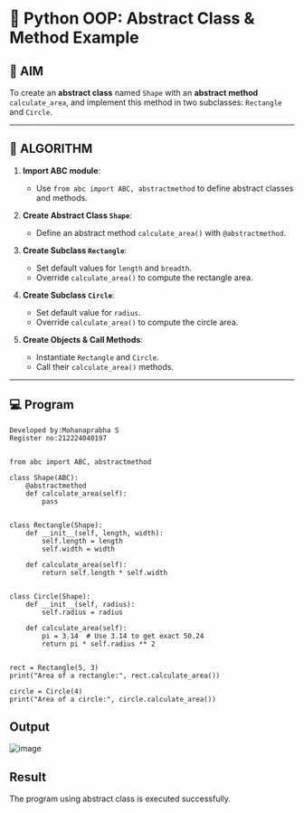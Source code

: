 # 🐍 Python OOP: Abstract Class & Method Example

## 🎯 AIM

To create an **abstract class** named `Shape` with an **abstract method** `calculate_area`, and implement this method in two subclasses: `Rectangle` and `Circle`.

---

## 🧠 ALGORITHM

1. **Import ABC module**:
   - Use `from abc import ABC, abstractmethod` to define abstract classes and methods.

2. **Create Abstract Class `Shape`**:
   - Define an abstract method `calculate_area()` with `@abstractmethod`.

3. **Create Subclass `Rectangle`**:
   - Set default values for `length` and `breadth`.
   - Override `calculate_area()` to compute the rectangle area.

4. **Create Subclass `Circle`**:
   - Set default value for `radius`.
   - Override `calculate_area()` to compute the circle area.

5. **Create Objects & Call Methods**:
   - Instantiate `Rectangle` and `Circle`.
   - Call their `calculate_area()` methods.

---

## 💻 Program
```
Developed by:Mohanaprabha S
Register no:212224040197
```
```

from abc import ABC, abstractmethod

class Shape(ABC):
    @abstractmethod
    def calculate_area(self):
        pass


class Rectangle(Shape):
    def __init__(self, length, width):
        self.length = length
        self.width = width

    def calculate_area(self):
        return self.length * self.width


class Circle(Shape):
    def __init__(self, radius):
        self.radius = radius

    def calculate_area(self):
        pi = 3.14  # Use 3.14 to get exact 50.24
        return pi * self.radius ** 2


rect = Rectangle(5, 3)
print("Area of a rectangle:", rect.calculate_area())

circle = Circle(4)
print("Area of a circle:", circle.calculate_area())
```

## Output

![image](https://github.com/user-attachments/assets/cc5b71eb-e172-44b8-8605-58077ea03f63)


## Result

The program using abstract class is executed successfully.


